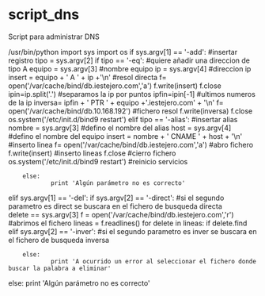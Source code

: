 script_dns
==========

Script para administrar DNS 

/usr/bin/python
import sys
import os
if sys.argv[1] == '-add':       #insertar registro
        tipo = sys.argv[2]
        if tipo == '-eq':  #quiere añadir una direccion de tipo A
                equipo = sys.argv[3] #nombre equipo
                ip = sys.argv[4]        #direccion ip
                insert =  equipo + '    A       ' + ip +'\n'    #resol directa
                f= open('/var/cache/bind/db.iestejero.com','a')
                f.write(insert)
                f.close
                ipin=ip.split('.') #separamos la ip por puntos
                ipfin=ipin[-1] #ultimos numeros de la ip
                inversa= ipfin + '      PTR     ' + equipo +'.iestejero.com' + '\n'
                f= open('/var/cache/bind/db.10.168.192') #fichero resol
                f.write(inversa)
                f.close
                os.system('/etc/init.d/bind9 restart')
        elif tipo == '-alias':          #insertar alias
                nombre = sys.argv[3]            #defino el nombre del alias
                host = sys.argv[4]              #defino el nombre del equipo
                insert = nombre + '     CNAME   ' + host + '\n'         #inserto linea
                f= open('/var/cache/bind/db.iestejero.com','a')         #abro fichero
                f.write(insert)                         #inserto lineas
                f.close                                 #cierro fichero
                os.system('/etc/init.d/bind9 restart')  #reinicio servicios

        else:
                print 'Algún parámetro no es correcto'
elif sys.argv[1] == '-del':
        if sys.argv[2] == '-direct': #si el segundo parametro es direct se buscara en el fichero de busqueda directa   
        delete == sys.argv[3]
                f = open('/var/cache/bind/db.iestejero.com','r') #abrimos el fichero
                lineas = f.readlines()
                for delete in lineas:
                        if delete.find
        elif sys.argv[2] == '-inver': #si el segundo parametro es inver se buscara en el fichero de busqueda inversa

        else:
                print 'A ocurrido un error al seleccionar el fichero donde buscar la palabra a eliminar'
else:
        print 'Algún parámetro no es correcto'

